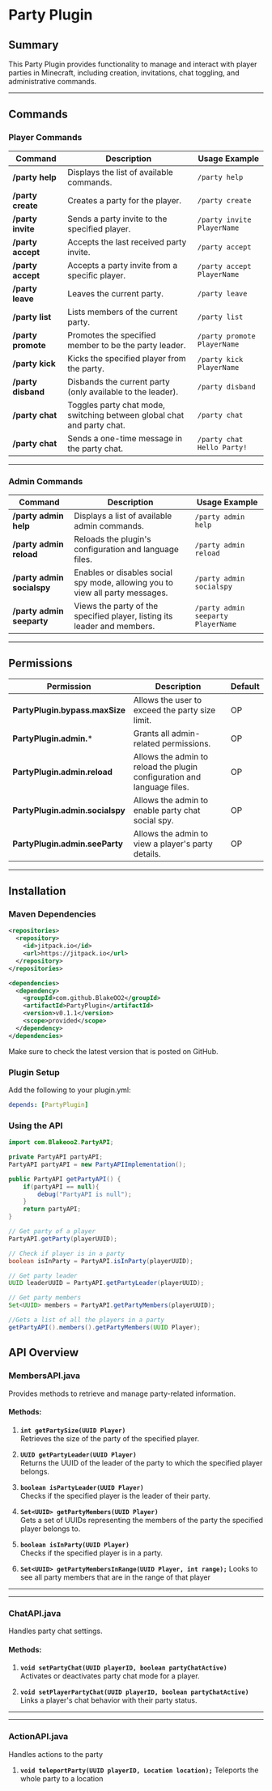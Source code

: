 # Party Plugin

## Summary
This Party Plugin provides functionality to manage and interact with player parties in Minecraft, including creation, invitations, chat toggling, and administrative commands.

---

## Commands

### Player Commands
| Command                     | Description                                                                   | Usage Example              |
|-----------------------------|-------------------------------------------------------------------------------|----------------------------|
| **/party help**             | Displays the list of available commands.                                      | `/party help`              |
| **/party create**           | Creates a party for the player.                                               | `/party create`            |
| **/party invite <player>**  | Sends a party invite to the specified player.                                 | `/party invite PlayerName` |
| **/party accept**           | Accepts the last received party invite.                                       | `/party accept`            |
| **/party accept <player>**  | Accepts a party invite from a specific player.                                | `/party accept PlayerName` |
| **/party leave**            | Leaves the current party.                                                    | `/party leave`             |
| **/party list**             | Lists members of the current party.                                           | `/party list`              |
| **/party promote <player>** | Promotes the specified member to be the party leader.                         | `/party promote PlayerName`|
| **/party kick <player>**    | Kicks the specified player from the party.                                    | `/party kick PlayerName`   |
| **/party disband**          | Disbands the current party (only available to the leader).                    | `/party disband`           |
| **/party chat**             | Toggles party chat mode, switching between global chat and party chat.        | `/party chat`              |
| **/party chat <message>**   | Sends a one-time message in the party chat.                                   | `/party chat Hello Party!` |

---

### Admin Commands
| Command                              | Description                                                                   | Usage Example                       |
|--------------------------------------|-------------------------------------------------------------------------------|-------------------------------------|
| **/party admin help**                | Displays a list of available admin commands.                                  | `/party admin help`                 |
| **/party admin reload**              | Reloads the plugin's configuration and language files.                        | `/party admin reload`               |
| **/party admin socialspy**           | Enables or disables social spy mode, allowing you to view all party messages. | `/party admin socialspy`            |
| **/party admin seeparty <player>**   | Views the party of the specified player, listing its leader and members.       | `/party admin seeparty PlayerName`  |

---

## Permissions

| Permission                         | Description                                                                  | Default          |
|-------------------------------------|------------------------------------------------------------------------------|------------------|
| **PartyPlugin.bypass.maxSize**      | Allows the user to exceed the party size limit.                              | OP               |
| **PartyPlugin.admin.***             | Grants all admin-related permissions.                                        | OP               |
| **PartyPlugin.admin.reload**        | Allows the admin to reload the plugin configuration and language files.      | OP               |
| **PartyPlugin.admin.socialspy**     | Allows the admin to enable party chat social spy.                            | OP               |
| **PartyPlugin.admin.seeParty**      | Allows the admin to view a player's party details.                           | OP               |

---




## Installation

### Maven Dependencies
```xml
<repositories>
  <repository>
    <id>jitpack.io</id>
    <url>https://jitpack.io</url>
  </repository>
</repositories>

<dependencies>
  <dependency>
    <groupId>com.github.BlakeOO2</groupId>
    <artifactId>PartyPlugin</artifactId>
    <version>v0.1.1</version>
    <scope>provided</scope>
  </dependency>
</dependencies>
```
Make sure to check the latest version that is posted on GitHub.

### Plugin Setup
Add the following to your plugin.yml:
```yml
depends: [PartyPlugin]
```

### Using the API
```java
import com.Blakeoo2.PartyAPI;

private PartyAPI partyAPI;
PartyAPI partyAPI = new PartyAPIImplementation();

public PartyAPI getPartyAPI() {
    if(partyAPI == null){
        debug("PartyAPI is null");
    }
    return partyAPI;
}

// Get party of a player
PartyAPI.getParty(playerUUID);

// Check if player is in a party
boolean isInParty = PartyAPI.isInParty(playerUUID);

// Get party leader
UUID leaderUUID = PartyAPI.getPartyLeader(playerUUID);

// Get party members
Set<UUID> members = PartyAPI.getPartyMembers(playerUUID);

//Gets a list of all the players in a party
getPartyAPI().members().getPartyMembers(UUID Player);


```

## API Overview

### MembersAPI.java
Provides methods to retrieve and manage party-related information.

#### Methods:
1. **`int getPartySize(UUID Player)`**  
   Retrieves the size of the party of the specified player.

2. **`UUID getPartyLeader(UUID Player)`**  
   Returns the UUID of the leader of the party to which the specified player belongs.

3. **`boolean isPartyLeader(UUID Player)`**  
   Checks if the specified player is the leader of their party.

4. **`Set<UUID> getPartyMembers(UUID Player)`**  
   Gets a set of UUIDs representing the members of the party the specified player belongs to.

5. **`boolean isInParty(UUID Player)`**  
   Checks if the specified player is in a party.

6. **`Set<UUID> getPartyMembersInRange(UUID Player, int range);`**
   Looks to see all party members that are in the range of that player

---


---

### ChatAPI.java
Handles party chat settings.

#### Methods:
1. **`void setPartyChat(UUID playerID, boolean partyChatActive)`**  
   Activates or deactivates party chat mode for a player.

2. **`void setPlayerPartyChat(UUID playerID, boolean partyChatActive)`**  
   Links a player's chat behavior with their party status.

---

---
### ActionAPI.java
Handles actions to the party

1. **`void teleportParty(UUID playerID, Location location);`**
   Teleports the whole party to a location